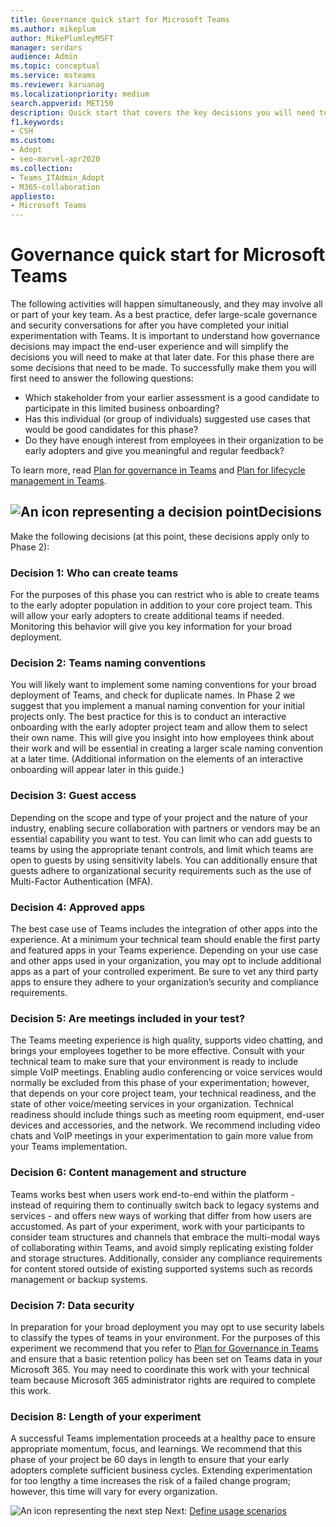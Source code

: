 ```yaml
---
title: Governance quick start for Microsoft Teams
ms.author: mikeplum
author: MikePlumleyMSFT
manager: serdars
audience: Admin
ms.topic: conceptual
ms.service: msteams
ms.reviewer: karuanag
ms.localizationpriority: medium
search.appverid: MET150
description: Quick start that covers the key decisions you will need to make for phase 2 of your Microsoft Teams adoption plan.
f1.keywords:
- CSH
ms.custom: 
- Adopt
- seo-marvel-apr2020
ms.collection: 
- Teams_ITAdmin_Adopt
- M365-collaboration
appliesto: 
- Microsoft Teams
---
```


# Governance quick start for Microsoft Teams

The following activities will happen simultaneously, and they may involve all or part of your key team. As a best practice, defer large-scale governance and security conversations for after you have completed your initial experimentation with Teams. It is important to understand how governance decisions may impact the end-user experience and will simplify the decisions you will need to make at that later date. For this phase there are some decisions that need to be made. To successfully make them you will first need to answer the following questions:

- Which stakeholder from your earlier assessment is a good candidate to participate in this limited business onboarding?
- Has this individual (or group of individuals) suggested use cases that would be good candidates for this phase?  
- Do they have enough interest from employees in their organization to be early adopters and give you meaningful and regular feedback? 

To learn more, read [Plan for governance in Teams](plan-teams-governance.md) and [Plan for lifecycle management in Teams](plan-teams-lifecycle.md).

## ![An icon representing a decision point](media/teams-adoption-decision-icon.png)Decisions

Make the following decisions (at this point, these decisions apply only to Phase 2):

### Decision 1: Who can create teams 

For the purposes of this phase you can restrict who is able to create teams to the early adopter population in addition to your core project team. This will allow your early adopters to create additional teams if needed. Monitoring this behavior will give you key information for your broad deployment.

### Decision 2: Teams naming conventions 

You will likely want to implement some naming conventions for your broad deployment of Teams, and check for duplicate names. In Phase 2 we suggest that you implement a manual naming convention for your initial projects only. The best practice for this is to conduct an interactive onboarding with the early adopter project team and allow them to select their own name. This will give you insight into how employees think about their work and will be essential in creating a larger scale naming convention at a later time. (Additional information on the elements of an interactive onboarding will appear later in this guide.)

### Decision 3: Guest access

Depending on the scope and type of your project and the nature of your industry, enabling secure collaboration with partners or vendors may be an essential capability you want to test. You can limit who can add guests to teams by using the appropriate tenant controls, and limit which teams are open to guests by using sensitivity labels. You can additionally ensure that guests adhere to organizational security requirements such as the use of Multi-Factor Authentication (MFA).

### Decision 4: Approved apps

The best case use of Teams includes the integration of other apps into the experience. At a minimum your technical team should enable the first party and featured apps in your Teams experience. Depending on your use case and other apps used in your organization, you may opt to include additional apps as a part of your controlled experiment. Be sure to vet any third party apps to ensure they adhere to your organization’s security and compliance requirements.

### Decision 5: Are meetings included in your test? 

The Teams meeting experience is high quality, supports video chatting, and brings your employees together to be more effective. Consult with your technical team to make sure that your environment is ready to include simple VoIP meetings. Enabling audio conferencing or voice services would normally be excluded from this phase of your experimentation; however, that depends on your core project team, your technical readiness, and the state of other voice/meeting services in your organization. Technical readiness should include things such as meeting room equipment, end-user devices and accessories, and the network. We recommend including video chats and VoIP meetings in your experimentation to gain more value from your Teams implementation. 

### Decision 6: Content management and structure
Teams works best when users work end-to-end within the platform - instead of requiring them to continually switch back to legacy systems and services - and offers new ways of working that differ from how users are accustomed. As part of your experiment, work with your participants to consider team structures and channels that embrace the multi-modal ways of collaborating within Teams, and avoid simply replicating existing folder and storage structures. Additionally, consider any compliance requirements for content stored outside of existing supported systems such as records management or backup systems.

### Decision 7:  Data security

In preparation for your broad deployment you may opt to use security labels to classify the types of teams in your environment. For the purposes of this experiment we recommend that you refer to [Plan for Governance in Teams](plan-teams-governance.md) and ensure that a basic retention policy has been set on Teams data in your Microsoft 365. You may need to coordinate this work with your technical team because Microsoft 365 administrator rights are required to complete this work.

### Decision 8: Length of your experiment

A successful Teams implementation proceeds at a healthy pace to ensure appropriate momentum, focus, and learnings. We recommend that this phase of your project be 60 days in length to ensure that your early adopters complete sufficient business cycles. Extending experimentation for too lengthy a time increases the risk of a failed change program; however, this time will vary for every organization.  

![An icon representing the next step](media/teams-adoption-next-icon.png) Next: [Define usage scenarios](teams-adoption-define-usage-scenarios.md)
